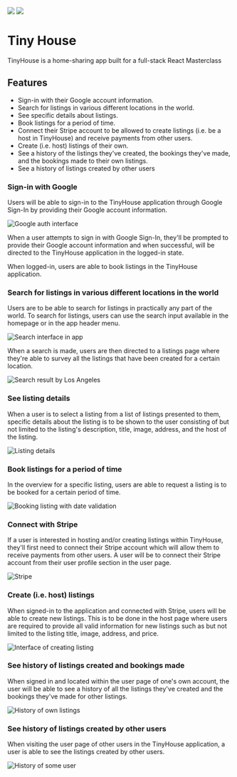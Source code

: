 <a href="https://codeclimate.com/github/Shramkoweb/tiny_house/maintainability"><img src="https://api.codeclimate.com/v1/badges/3f329416633a149a963e/maintainability" /></a>
<a href="https://codeclimate.com/github/Shramkoweb/tiny_house/test_coverage"><img src="https://api.codeclimate.com/v1/badges/3f329416633a149a963e/test_coverage" /></a>

# Tiny House

TinyHouse is a home-sharing app built for a full-stack React Masterclass

## Features

- Sign-in with their Google account information.
- Search for listings in various different locations in the world.
- See specific details about listings.
- Book listings for a period of time.
- Connect their Stripe account to be allowed to create listings (i.e. be a host in TinyHouse) and receive payments from
  other users.
- Create (i.e. host) listings of their own.
- See a history of the listings they've created, the bookings they've made, and the bookings made to their own listings.
- See a history of listings created by other users

### Sign-in with Google

Users will be able to sign-in to the TinyHouse application through Google Sign-In by providing their Google account
information.

![Google auth interface](https://d2uusema5elisf.cloudfront.net/courses/tinyhouse-react-masterclass-part-2/module_0/lesson_0.2/public/assets/tinyhouse-login.png)

When a user attempts to sign in with Google Sign-In, they'll be prompted to provide their Google account information and
when successful, will be directed to the TinyHouse application in the logged-in state.

When logged-in, users are able to book listings in the TinyHouse application.

### Search for listings in various different locations in the world

Users are to be able to search for listings in practically any part of the world. To search for listings, users can use
the search input available in the homepage or in the app header menu.

![Search interface in app](https://d2uusema5elisf.cloudfront.net/courses/tinyhouse-react-masterclass-part-2/module_0/lesson_0.2/public/assets/tinyhouse-search-inputs.png)

When a search is made, users are then directed to a listings page where they're able to survey all the listings that
have been created for a certain location.

![Search result by Los Angeles](https://d2uusema5elisf.cloudfront.net/courses/tinyhouse-react-masterclass-part-2/module_0/lesson_0.2/public/assets/tinyhouse-listings.png)

### See listing details

When a user is to select a listing from a list of listings presented to them, specific details about the listing is to
be shown to the user consisting of but not limited to the listing's description, title, image, address, and the host of
the listing.

![Listing details](https://d2uusema5elisf.cloudfront.net/courses/tinyhouse-react-masterclass-part-2/module_0/lesson_0.2/public/assets/tinyhouse-listing.png)

### Book listings for a period of time

In the overview for a specific listing, users are able to request a listing is to be booked for a certain period of
time.

![Booking listing with date validation](https://d2uusema5elisf.cloudfront.net/courses/tinyhouse-react-masterclass-part-2/module_0/lesson_0.2/public/assets/tinyhouse-confirm-booking.png)

### Connect with Stripe

If a user is interested in hosting and/or creating listings within TinyHouse, they'll first need to connect their Stripe
account which will allow them to receive payments from other users. A user will be to connect their Stripe account from
their user profile section in the user page.

![Stripe](https://d2uusema5elisf.cloudfront.net/courses/tinyhouse-react-masterclass-part-2/module_0/lesson_0.2/public/assets/tinyhouse-connect-stripe.png)

### Create (i.e. host) listings

When signed-in to the application and connected with Stripe, users will be able to create new listings. This is to be
done in the host page where users are required to provide all valid information for new listings such as but not limited
to the listing title, image, address, and price.

![Interface of creating listing](https://d2uusema5elisf.cloudfront.net/courses/tinyhouse-react-masterclass-part-2/module_0/lesson_0.2/public/assets/tinyhouse-host-listing.png)

### See history of listings created and bookings made

When signed in and located within the user page of one's own account, the user will be able to see a history of all the
listings they've created and the bookings they've made for other listings.

![History of own listings](https://d2uusema5elisf.cloudfront.net/courses/tinyhouse-react-masterclass-part-2/module_0/lesson_0.2/public/assets/tinyhouse-user-page.png)

### See history of listings created by other users

When visiting the user page of other users in the TinyHouse application, a user is able to see the listings created by
other users.

![History of some user](https://d2uusema5elisf.cloudfront.net/courses/tinyhouse-react-masterclass-part-2/module_0/lesson_0.2/public/assets/tinyhouse-other-user-listings.png)
